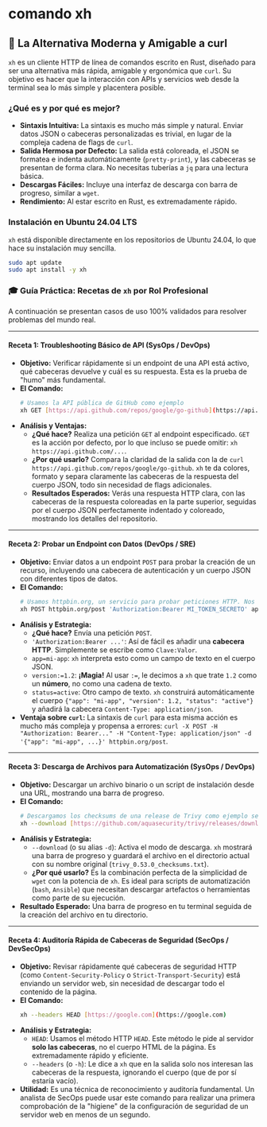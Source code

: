 # comando xh

## 🚀 La Alternativa Moderna y Amigable a curl

`xh` es un cliente HTTP de línea de comandos escrito en Rust, diseñado para ser una alternativa más rápida, amigable y ergonómica que `curl`. Su objetivo es hacer que la interacción con APIs y servicios web desde la terminal sea lo más simple y placentera posible.

### ¿Qué es y por qué es mejor?

-   **Sintaxis Intuitiva:** La sintaxis es mucho más simple y natural. Enviar datos JSON o cabeceras personalizadas es trivial, en lugar de la compleja cadena de flags de `curl`.
-   **Salida Hermosa por Defecto:** La salida está coloreada, el JSON se formatea e indenta automáticamente (`pretty-print`), y las cabeceras se presentan de forma clara. No necesitas tuberías a `jq` para una lectura básica.
-   **Descargas Fáciles:** Incluye una interfaz de descarga con barra de progreso, similar a `wget`.
-   **Rendimiento:** Al estar escrito en Rust, es extremadamente rápido.

### Instalación en Ubuntu 24.04 LTS

`xh` está disponible directamente en los repositorios de Ubuntu 24.04, lo que hace su instalación muy sencilla.

```bash
sudo apt update
sudo apt install -y xh
```

### 🎓 Guía Práctica: Recetas de `xh` por Rol Profesional

A continuación se presentan casos de uso 100% validados para resolver problemas del mundo real.

---

#### Receta 1: Troubleshooting Básico de API (SysOps / DevOps)

* **Objetivo:** Verificar rápidamente si un endpoint de una API está activo, qué cabeceras devuelve y cuál es su respuesta. Esta es la prueba de "humo" más fundamental.
* **El Comando:**
    ```bash
    # Usamos la API pública de GitHub como ejemplo
    xh GET [https://api.github.com/repos/google/go-github](https://api.github.com/repos/google/go-github)
    ```
* **Análisis y Ventajas:**
    * **¿Qué hace?** Realiza una petición `GET` al endpoint especificado. `GET` es la acción por defecto, por lo que incluso se puede omitir: `xh https://api.github.com/...`.
    * **¿Por qué usarlo?** Compara la claridad de la salida con la de `curl https://api.github.com/repos/google/go-github`. `xh` te da colores, formato y separa claramente las cabeceras de la respuesta del cuerpo JSON, todo sin necesidad de flags adicionales.
    * **Resultados Esperados:** Verás una respuesta HTTP clara, con las cabeceras de la respuesta coloreadas en la parte superior, seguidas por el cuerpo JSON perfectamente indentado y coloreado, mostrando los detalles del repositorio.

---

#### Receta 2: Probar un Endpoint con Datos (DevOps / SRE)

* **Objetivo:** Enviar datos a un endpoint `POST` para probar la creación de un recurso, incluyendo una cabecera de autenticación y un cuerpo JSON con diferentes tipos de datos.
* **El Comando:**
    ```bash
    # Usamos httpbin.org, un servicio para probar peticiones HTTP. Nos devolverá lo que le enviamos.
    xh POST httpbin.org/post 'Authorization:Bearer MI_TOKEN_SECRETO' app=mi-app version:=1.2 status=active
    ```
* **Análisis y Estrategia:**
    * **¿Qué hace?** Envía una petición `POST`.
    * `'Authorization:Bearer ...'`: Así de fácil es añadir una **cabecera HTTP**. Simplemente se escribe como `Clave:Valor`.
    * `app=mi-app`: `xh` interpreta esto como un campo de texto en el cuerpo JSON.
    * `version:=1.2`: **¡Magia!** Al usar `:=`, le decimos a `xh` que trate `1.2` como un **número**, no como una cadena de texto.
    * `status=active`: Otro campo de texto. `xh` construirá automáticamente el cuerpo `{"app": "mi-app", "version": 1.2, "status": "active"}` y añadirá la cabecera `Content-Type: application/json`.
* **Ventaja sobre `curl`:** La sintaxis de `curl` para esta misma acción es mucho más compleja y propensa a errores: `curl -X POST -H "Authorization: Bearer..." -H "Content-Type: application/json" -d '{"app": "mi-app", ...}' httpbin.org/post`.

---

#### Receta 3: Descarga de Archivos para Automatización (SysOps / DevOps)

* **Objetivo:** Descargar un archivo binario o un script de instalación desde una URL, mostrando una barra de progreso.
* **El Comando:**
    ```bash
    # Descargamos los checksums de una release de Trivy como ejemplo seguro
    xh --download [https://github.com/aquasecurity/trivy/releases/download/v0.53.0/trivy_0.53.0_checksums.txt](https://github.com/aquasecurity/trivy/releases/download/v0.53.0/trivy_0.53.0_checksums.txt)
    ```
* **Análisis y Estrategia:**
    * `--download` (o su alias `-d`): Activa el modo de descarga. `xh` mostrará una barra de progreso y guardará el archivo en el directorio actual con su nombre original (`trivy_0.53.0_checksums.txt`).
    * **¿Por qué usarlo?** Es la combinación perfecta de la simplicidad de `wget` con la potencia de `xh`. Es ideal para scripts de automatización (`bash`, `Ansible`) que necesitan descargar artefactos o herramientas como parte de su ejecución.
* **Resultado Esperado:** Una barra de progreso en tu terminal seguida de la creación del archivo en tu directorio.

---

#### Receta 4: Auditoría Rápida de Cabeceras de Seguridad (SecOps / DevSecOps)

* **Objetivo:** Revisar rápidamente qué cabeceras de seguridad HTTP (como `Content-Security-Policy` o `Strict-Transport-Security`) está enviando un servidor web, sin necesidad de descargar todo el contenido de la página.
* **El Comando:**
    ```bash
    xh --headers HEAD [https://google.com](https://google.com)
    ```
* **Análisis y Estrategia:**
    * `HEAD`: Usamos el método HTTP `HEAD`. Este método le pide al servidor **solo las cabeceras**, no el cuerpo HTML de la página. Es extremadamente rápido y eficiente.
    * `--headers` (o `-h`): Le dice a `xh` que en la salida solo nos interesan las cabeceras de la respuesta, ignorando el cuerpo (que de por sí estaría vacío).
* **Utilidad:** Es una técnica de reconocimiento y auditoría fundamental. Un analista de SecOps puede usar este comando para realizar una primera comprobación de la "higiene" de la configuración de seguridad de un servidor web en menos de un segundo.
